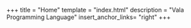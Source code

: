 +++
title = "Home"
template = "index.html"
description = "Vala Programming Language"
insert_anchor_links= "right"
+++


